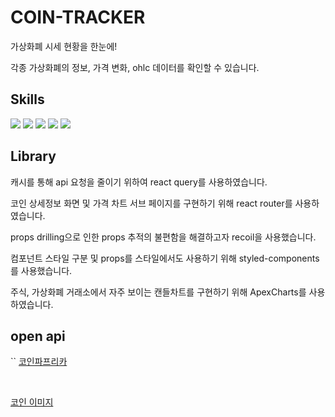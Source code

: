 <!-- # Getting Started with Create React App

This project was bootstrapped with [Create React App](https://github.com/facebook/create-react-app).

## Available Scripts

In the project directory, you can run:

### `npm start`

Runs the app in the development mode.\
Open [http://localhost:3000](http://localhost:3000) to view it in the browser.

The page will reload if you make edits.\
You will also see any lint errors in the console.

### `npm test`

Launches the test runner in the interactive watch mode.\
See the section about [running tests](https://facebook.github.io/create-react-app/docs/running-tests) for more information.

### `npm run build`

Builds the app for production to the `build` folder.\
It correctly bundles React in production mode and optimizes the build for the best performance.

The build is minified and the filenames include the hashes.\
Your app is ready to be deployed!

See the section about [deployment](https://facebook.github.io/create-react-app/docs/deployment) for more information.

### `npm run eject`

**Note: this is a one-way operation. Once you `eject`, you can’t go back!**

If you aren’t satisfied with the build tool and configuration choices, you can `eject` at any time. This command will remove the single build dependency from your project.

Instead, it will copy all the configuration files and the transitive dependencies (webpack, Babel, ESLint, etc) right into your project so you have full control over them. All of the commands except `eject` will still work, but they will point to the copied scripts so you can tweak them. At this point you’re on your own.

You don’t have to ever use `eject`. The curated feature set is suitable for small and middle deployments, and you shouldn’t feel obligated to use this feature. However we understand that this tool wouldn’t be useful if you couldn’t customize it when you are ready for it.

## Learn More

You can learn more in the [Create React App documentation](https://facebook.github.io/create-react-app/docs/getting-started).

To learn React, check out the [React documentation](https://reactjs.org/). -->

# COIN-TRACKER

가상화폐 시세 현황을 한눈에!

각종 가상화폐의 정보, 가격 변화, ohlc 데이터를 확인할 수 있습니다.

##  Skills

<p>
    <img src="https://img.shields.io/badge/react-%2320232a.svg?style=for-the-badge&logo=react&logoColor=%2361DAFB">
    <im src="https://img.shields.io/badge/typescript-%23007ACC.svg?style=for-the-badge&logo=typescript&logoColor=white">
    <img src="https://img.shields.io/badge/React_Router-CA4245?style=for-the-badge&logo=react-router&logoColor=white">
    <img src="https://img.shields.io/badge/-React%20Query-FF4154?style=for-the-badge&logo=react%20query&logoColor=white)">
    <img src="https://img.shields.io/badge/recoil-DB7093?style=for-the-badge&logo=recoil&logoColor=white">
    <img src="https://img.shields.io/badge/styled--components-DB7093?style=for-the-badge&logo=styled-components&logoColor=white">
</p>

## Library

캐시를 통해 api 요청을 줄이기 위하여 react query를 사용하였습니다.

코인 상세정보 화면 및 가격 차트 서브 페이지를 구현하기 위해 react router를 사용하였습니다.

props drilling으로 인한 props 추적의 불편함을 해결하고자 recoil을 사용했습니다.

컴포넌트 스타일 구분 및 props를 스타일에서도 사용하기 위해 styled-components를 사용했습니다.

주식, 가상화폐 거래소에서 자주 보이는 캔들차트를 구현하기 위해 ApexCharts를 사용하였습니다.

## open api
``
[코인파프리카](https://api.coinpaprika.com/v1/coins)

<br>

[코인 이미지](https://cryptocurrencyliveprices.com/img/coinId.png)